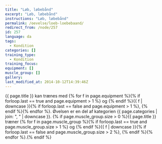 ```yaml
---
title: "Løb, løbebånd"
excerpt: "Løb, løbebånd"
instructions: "Løb, løbebånd"
permalink: /oevelse/loeb-loebebaand/
redirect_from: /node/257
id: 257
language: da
tags:
  - Kondition
categories: []
training_type:
  - Kondition
training_focus:
equipment: []
muscle_group: []
gallery:
last_modified_at: 2014-10-12T14:39:46Z
---
```


{{ page.title }} kan trænes med {% for f in page.equipment %}{% if forloop.last == true and page.equipment > 1 %} og {% endif %}{{ f | downcase  }}{% if forloop.last == false and page.equipment > 1 %}, {% endif %}{% endfor %}. Øvelsen er en del af kategorien {{ page.categories | join: ", " | downcase }}. {% if page.muscle_group.size > 0 %}{{ page.title }} træner {% for f in page.muscle_group %}{% if forloop.last == true and page.muscle_group.size > 1 %} og {% endif %}{{ f | downcase }}{% if forloop.last == false and page.muscle_group.size > 2 %}, {% endif %}{% endfor %}.{% endif %}
